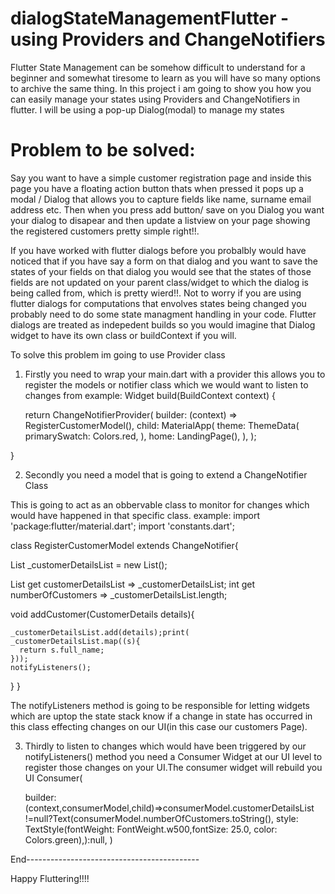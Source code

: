 # dialogStateManagementFlutter - using Providers and ChangeNotifiers
Flutter State Management can be somehow difficult to understand for a beginner and somewhat tiresome to learn as you will have so many options to archive the same thing. In this project i am going to show you how you can easily manage your states using Providers and ChangeNotifiers in flutter. I will be using a pop-up Dialog(modal) to manage my states

# Problem to be solved:
Say you want to have a simple customer registration page and inside this page you have a floating action button thats when pressed it pops up a modal / Dialog that allows you to capture fields like name, surname email address etc. Then when you press add button/ save on you Dialog you want your dialog to disapear and then update a listview on your page showing the registered customers pretty simple right!!.

If you have worked with flutter dialogs before you probalbly would have noticed that if you have say a form on that dialog and you want to save the states of your fields on that dialog you would see that the states of those fields are not updated on your parent class/widget to which the dialog is being called from, which is pretty wierd!!.
Not to worry if you are using flutter dialogs for computations that envolves states being changed you probably need to do some state managment handling in your code. Flutter dialogs are treated as indepedent builds so you would imagine that Dialog widget to have its own class or buildContext if you will.

To solve this problem im going to use Provider class

1. Firstly you need to wrap your main.dart with a provider this allows you to register the models or notifier class which we would want to listen to changes from
example:
Widget build(BuildContext context) {

    return ChangeNotifierProvider<RegisterCustomerModel>(
      builder: (context) => RegisterCustomerModel(),
      child:  MaterialApp(
        theme: ThemeData(
          primarySwatch: Colors.red,
        ),
        home: LandingPage(),
      ),
    );
    
  }
  
2. Secondly you need a model that is going to extend a ChangeNotifier Class

This is going to act as an obbervable class to monitor for changes which would have happened in that specific class. 
example:
import 'package:flutter/material.dart';
import 'constants.dart';

class RegisterCustomerModel extends ChangeNotifier{


  List<CustomerDetails> _customerDetailsList = new List();

  List<CustomerDetails> get customerDetailsList => _customerDetailsList;
  int get numberOfCustomers => _customerDetailsList.length;


  void addCustomer(CustomerDetails details){
  
    _customerDetailsList.add(details);print(
    _customerDetailsList.map((s){
      return s.full_name;
    }));
    notifyListeners();
    
  }
}
  
The notifyListeners method is going to be responsible for letting widgets which are uptop the state stack know if a change in state has occurred in this class effecting changes on our UI(in this case our customers Page).

3. Thirdly to listen to changes which would have been triggered by our notifyListeners() method you need a Consumer Widget at our UI level to register those changes on your UI.The consumer widget will rebuild you UI
Consumer<RegisterCustomerModel>(
    
    builder:(context,consumerModel,child)=>consumerModel.customerDetailsList !=null?Text(consumerModel.numberOfCustomers.toString(),
       style: TextStyle(fontWeight: FontWeight.w500,fontSize: 25.0, color:              Colors.green),):null,
 )
 
 End-------------------------------------------
 
 Happy Fluttering!!!!






